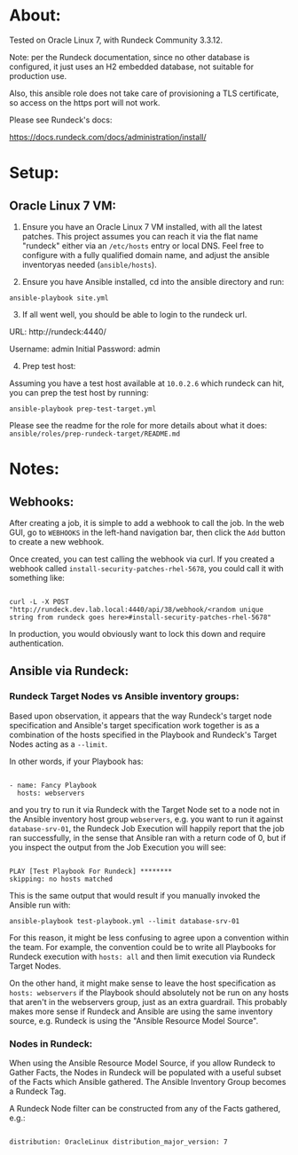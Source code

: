 # About:

Tested on Oracle Linux 7, with Rundeck Community 3.3.12.

Note: per the Rundeck documentation, since no other database is configured, it just uses an H2 embedded database, not suitable for production use.

Also, this ansible role does not take care of provisioning a TLS certificate, so access on the https port will not work.

Please see Rundeck's docs:

https://docs.rundeck.com/docs/administration/install/

# Setup:

## Oracle Linux 7 VM:

1. Ensure you have an Oracle Linux 7 VM installed, with all the latest patches. This project assumes you can reach it via the flat name "rundeck" either via an `/etc/hosts` entry or local DNS. Feel free to configure with a fully qualified domain name, and adjust the ansible inventoryas needed (`ansible/hosts`).

2. Ensure you have Ansible installed, cd into the ansible directory and run:

`ansible-playbook site.yml`

3. If all went well, you should be able to login to the rundeck url.

URL: http://rundeck:4440/

Username: admin
Initial Password: admin

4. Prep test host:

Assuming you have a test host available at `10.0.2.6` which rundeck can hit, you can prep the test host by running:

`ansible-playbook prep-test-target.yml`

Please see the readme for the role for more details about what it does: `ansible/roles/prep-rundeck-target/README.md`

# Notes:

## Webhooks:

After creating a job, it is simple to add a webhook to call the job. In the web GUI, go to `WEBHOOKS` in the left-hand navigation bar, then click the `Add` button to create a new webhook.

Once created, you can test calling the webhook via curl. If you created a webhook called `install-security-patches-rhel-5678`, you could call it with something like:

```

curl -L -X POST "http://rundeck.dev.lab.local:4440/api/38/webhook/<random unique string from rundeck goes here>#install-security-patches-rhel-5678"

```

In production, you would obviously want to lock this down and require authentication.

## Ansible via Rundeck:

### Rundeck Target Nodes vs Ansible inventory groups:

Based upon observation, it appears that the way Rundeck's target node specification and Ansible's target specification work together is as a combination of the hosts specified in the Playbook and Rundeck's Target Nodes acting as a `--limit`.

In other words, if your Playbook has:

```

- name: Fancy Playbook
  hosts: webservers

```

and you try to run it via Rundeck with the Target Node set to a node not in the Ansible inventory host group `webservers`, e.g. you want to run it against `database-srv-01`, the Rundeck Job Execution will happily report that the job ran successfully, in the sense that Ansible ran with a return code of 0, but if you inspect the output from the Job Execution you will see:

```

PLAY [Test Playbook For Rundeck] ********
skipping: no hosts matched

```

This is the same output that would result if you manually invoked the Ansible run with:

`ansible-playbook test-playbook.yml --limit database-srv-01`


For this reason, it might be less confusing to agree upon a convention within the team. For example, the convention could be to write all Playbooks for Rundeck execution with `hosts: all` and then limit execution via Rundeck Target Nodes.

On the other hand, it might make sense to leave the host specification as `hosts: webservers` if the Playbook should absolutely not be run on any hosts that aren't in the webservers group, just as an extra guardrail. This probably makes more sense if Rundeck and Ansible are using the same inventory source, e.g. Rundeck is using the "Ansible Resource Model Source".

### Nodes in Rundeck:

When using the Ansible Resource Model Source, if you allow Rundeck to Gather Facts, the Nodes in Rundeck will be populated with a useful subset of the Facts which Ansible gathered. The Ansible Inventory Group becomes a Rundeck Tag.

A Rundeck Node filter can be constructed from any of the Facts gathered, e.g.:

```

distribution: OracleLinux distribution_major_version: 7

```
